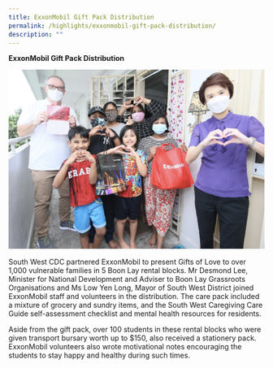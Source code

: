 ```yaml
---
title: ExxonMobil Gift Pack Distribution
permalink: /highlights/exxonmobil-gift-pack-distribution/
description: ""
---
```

**ExxonMobil Gift Pack Distribution**

![ExxonMobil Gift Pack](/images/Highlights/ExxonMobil%20Grocery%20Pack%20Distribution.jpeg)

South West CDC partnered ExxonMobil to present Gifts of Love to over 1,000 vulnerable families in 5 Boon Lay rental blocks. Mr Desmond Lee, Minister for National Development and Adviser to Boon Lay Grassroots Organisations and Ms Low Yen Long, Mayor of South West District joined ExxonMobil staff and volunteers in the distribution. The care pack included a mixture of grocery and sundry items, and the South West Caregiving Care Guide self-assessment checklist and mental health resources for residents.

Aside from the gift pack, over 100 students in these rental blocks who were given transport bursary worth up to $150, also received a stationery pack. ExxonMobil volunteers also wrote motivational notes encouraging the students to stay happy and healthy during such times.
